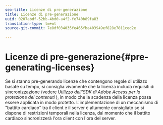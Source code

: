 ```yaml
---
seo-title: Licenze di pre-generazione
title: Licenze di pre-generazione
uuid: 0207abdf-52bb-4bd0-a4f2-fe740b89fa83
translation-type: tm+mt
source-git-commit: 7e8df034035fe465fbe403949ef828e7811ced2e

---
```



# Licenze di pre-generazione{#pre-generating-licenses}

Se si stanno pre-generando licenze che contengono regole di utilizzo basate su tempo, si consiglia vivamente che la licenza includa requisiti di sincronizzazione (vedere *Utilizzo dell’SDK di Adobe Access per la protezione dei contenuti* ), in modo che la scadenza della licenza possa essere applicata in modo protetto. L&#39;implementazione di un meccanismo di &quot;battito cardiaco&quot; tra il client e il server è altamente consigliato se si dispone di restrizioni temporali nella licenza, dal momento che il battito cardiaco sincronizzerà l&#39;ora client con l&#39;ora del server.
